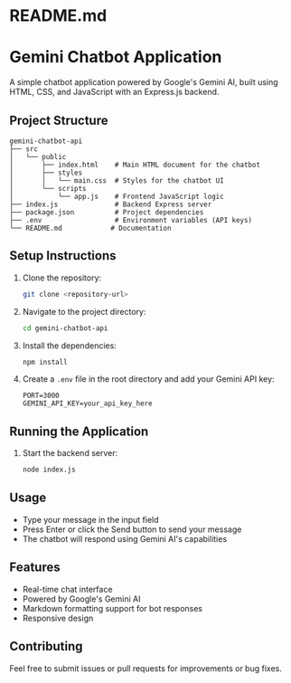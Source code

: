 # README.md

# Gemini Chatbot Application

A simple chatbot application powered by Google's Gemini AI, built using HTML, CSS, and JavaScript with an Express.js backend.

## Project Structure

```
gemini-chatbot-api
├── src
│   └── public
│       ├── index.html    # Main HTML document for the chatbot
│       ├── styles
│       │   └── main.css  # Styles for the chatbot UI
│       └── scripts
│           └── app.js    # Frontend JavaScript logic
├── index.js              # Backend Express server
├── package.json          # Project dependencies
├── .env                  # Environment variables (API keys)
└── README.md            # Documentation
```

## Setup Instructions

1. Clone the repository:
   ```bash
   git clone <repository-url>
   ```

2. Navigate to the project directory:
   ```bash
   cd gemini-chatbot-api
   ```

3. Install the dependencies:
   ```bash
   npm install
   ```

4. Create a `.env` file in the root directory and add your Gemini API key:
   ```
   PORT=3000
   GEMINI_API_KEY=your_api_key_here
   ```

## Running the Application

1. Start the backend server:
   ```bash
   node index.js
   ```

## Usage

- Type your message in the input field
- Press Enter or click the Send button to send your message
- The chatbot will respond using Gemini AI's capabilities

## Features

- Real-time chat interface
- Powered by Google's Gemini AI
- Markdown formatting support for bot responses
- Responsive design

## Contributing

Feel free to submit issues or pull requests for improvements or bug fixes.